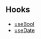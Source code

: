 ## Hooks

- [useBool](https://github.com/hdpinc/rehooks/tree/master/src/use-bool)
- [useDate](https://github.com/hdpinc/rehooks/tree/master/src/use-date)
